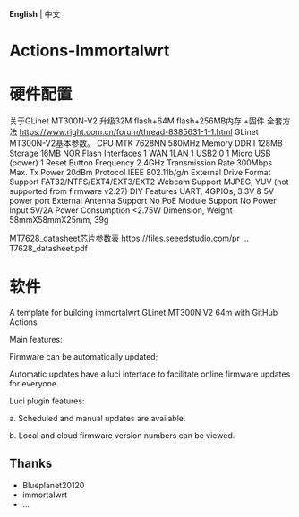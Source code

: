 **English** | 中文

# Actions-Immortalwrt

# 硬件配置
关于GLinet MT300N-V2 升级32M flash+64M flash+256MB内存 +固件 全套方法
https://www.right.com.cn/forum/thread-8385631-1-1.html
GLinet MT300N-V2基本参数。
CPU        MTK 7628NN 580MHz
Memory        DDRII 128MB
Storage        16MB NOR Flash
Interfaces        1 WAN
1LAN 1 USB2.0
1 Micro USB (power)
1 Reset Button
Frequency        2.4GHz
Transmission Rate        300Mbps
Max. Tx Power        20dBm
Protocol        IEEE 802.11b/g/n
External Drive Format Support        FAT32/NTFS/EXT4/EXT3/EXT2
Webcam Support        MJPEG, YUV (not supported from firmware v2.27)
DIY Features        UART, 4GPIOs, 3.3V & 5V power port
External Antenna Support        No
PoE Module Support        No
Power Input        5V/2A
Power Consumption        <2.75W
Dimension, Weight        58mmX58mmX25mm, 39g

MT7628_datasheet芯片参数表
https://files.seeedstudio.com/pr ... T7628_datasheet.pdf

# 软件
A template for building immortalwrt GLinet MT300N V2 64m with GitHub Actions

Main features:

Firmware can be automatically updated;

Automatic updates have a luci interface to facilitate online firmware updates for everyone.

Luci plugin features:

a. Scheduled and manual updates are available.

b. Local and cloud firmware version numbers can be viewed.

## Thanks

- Blueplanet20120
- immortalwrt
- ...
